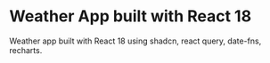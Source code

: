 # Weather App built with React 18

Weather app built with React 18 using shadcn, react query, date-fns, recharts.
